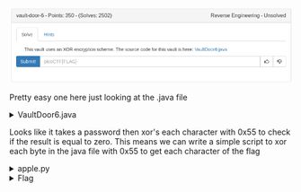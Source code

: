 ![title](images/title.png)


Pretty easy one here just looking at the .java file

<details>
	<summary>VaultDoor6.java</summary>

```java
import java.util.*;

class VaultDoor6 {
    public static void main(String args[]) {
        VaultDoor6 vaultDoor = new VaultDoor6();
        Scanner scanner = new Scanner(System.in);
        System.out.print("Enter vault password: ");
        String userInput = scanner.next();
	String input = userInput.substring("picoCTF{".length(),userInput.length()-1);
	if (vaultDoor.checkPassword(input)) {
	    System.out.println("Access granted.");
	} else {
	    System.out.println("Access denied!");
        }
    }

    // Dr. Evil gave me a book called Applied Cryptography by Bruce Schneier,
    // and I learned this really cool encryption system. This will be the
    // strongest vault door in Dr. Evil's entire evil volcano compound for sure!
    // Well, I didn't exactly read the *whole* book, but I'm sure there's
    // nothing important in the last 750 pages.
    //
    // -Minion #3091
    public boolean checkPassword(String password) {
        if (password.length() != 32) {
            return false;
        }
        byte[] passBytes = password.getBytes();
        byte[] myBytes = {
            0x3b, 0x65, 0x21, 0xa , 0x38, 0x0 , 0x36, 0x1d,
            0xa , 0x3d, 0x61, 0x27, 0x11, 0x66, 0x27, 0xa ,
            0x21, 0x1d, 0x61, 0x3b, 0xa , 0x2d, 0x65, 0x27,
            0xa , 0x60, 0x62, 0x36, 0x67, 0x6d, 0x6c, 0x67,
        };
        for (int i=0; i<32; i++) {
            if (((passBytes[i] ^ 0x55) - myBytes[i]) != 0) {
                return false;
            }
        }
        return true;
    }
}
```
</details>

Looks like it takes a password then xor's each character with 0x55 to check if the result is equal to zero. This means we can write a simple script to xor each byte in the java file with 0x55 to get each character of the flag

<details>
	<summary>apple.py</summary>

#!/usr/bin/env python

myBytes =   [
			0x3b, 0x65, 0x21, 0xa , 0x38, 0x0 , 0x36, 0x1d,
            0xa , 0x3d, 0x61, 0x27, 0x11, 0x66, 0x27, 0xa ,
            0x21, 0x1d, 0x61, 0x3b, 0xa , 0x2d, 0x65, 0x27,
            0xa , 0x60, 0x62, 0x36, 0x67, 0x6d, 0x6c, 0x67,
            ]

flag = ''

for char in myBytes:
	flag+=chr(char^0x55)
	
print flag

</details>

<details>
	<summary>Flag</summary>

picoCTF{n0t_mUcH_h4rD3r_tH4n_x0r_57c2892}
</details>